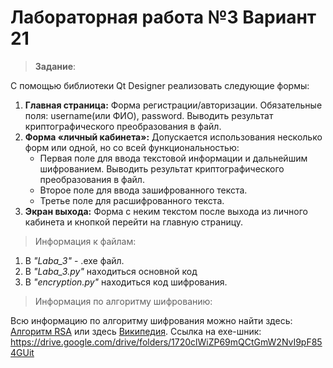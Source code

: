 <h1> Лабораторная работа №3 Вариант 21</h1>

> __Задание__: 

C помощью библиотеки Qt Designer реализовать следующие формы:
1. __Главная страница:__ Форма регистрации/авторизации. Обязательные поля:
username(или ФИО), password. Выводить результат криптографического преобразования в
файл.
2. __Форма «личный кабинета»:__ Допускается использования несколько форм или одной, но со всей функциональностью:  
    - Первая поле для ввода текстовой информации и дальнейшим шифрованием. Выводить результат криптографического преобразования в файл.
    - Второе поле для ввода зашифрованного текста.
    - Третье поле для расшифрованного текста.
3. __Экран выхода:__ Форма с неким текстом после выхода из личного кабинета и кнопкой перейти на главную страницу.

> Информация к файлам: 

1. В _"Laba_3"_ - .exe файл.
2. В _"Laba_3.py"_ находиться основной код
3. В _"encryption.py"_ находиться код шифрования. 

> Информация по алгоритму шифрованию:

Всю информацию по алгоритму шифрования можно найти здесь: [Алгоритм RSA](http://www.michurin.net/computer-science/rsa.html) или здесь [Википедия](https://ru.wikipedia.org/wiki/RSA).
Ссылка на exe-шник:
https://drive.google.com/drive/folders/1720clWiZP69mQCtGmW2NvI9pF854GUit
